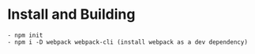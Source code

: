 # Install and Building
    - npm init
    - npm i -D webpack webpack-cli (install webpack as a dev dependency)


